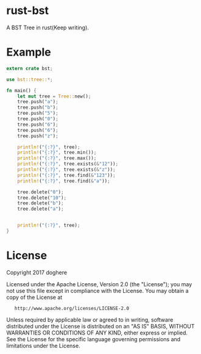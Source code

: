 # rust-bst

A BST Tree in rust(Keep writing).

# Example

```rust
extern crate bst;

use bst::tree::*;

fn main() {
    let mut tree = Tree::new();
    tree.push("a");
    tree.push("b");
    tree.push("5");
    tree.push("0");
    tree.push("6");
    tree.push("6");
    tree.push("z");

    println!("{:?}", tree);
    println!("{:?}", tree.min());
    println!("{:?}", tree.max());
    println!("{:?}", tree.exists(&"12"));
    println!("{:?}", tree.exists(&"z"));
    println!("{:?}", tree.find(&"123"));
    println!("{:?}", tree.find(&"a"));

    tree.delete("0");
    tree.delete("10");
    tree.delete("b");
    tree.delete("a");


    println!("{:?}", tree);
}


```

# License
   Copyright 2017 doghere

   Licensed under the Apache License, Version 2.0 (the "License");
   you may not use this file except in compliance with the License.
   You may obtain a copy of the License at

       http://www.apache.org/licenses/LICENSE-2.0

   Unless required by applicable law or agreed to in writing, software
   distributed under the License is distributed on an "AS IS" BASIS,
   WITHOUT WARRANTIES OR CONDITIONS OF ANY KIND, either express or implied.
   See the License for the specific language governing permissions and
   limitations under the License.
